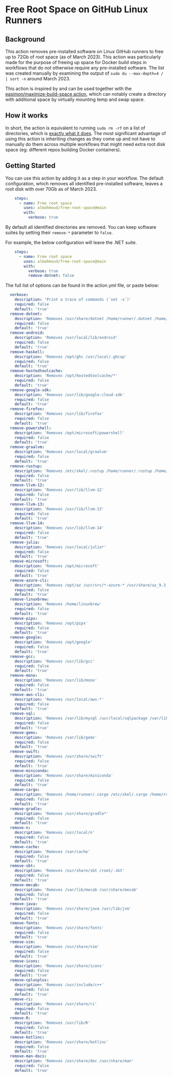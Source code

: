 # Free Root Space on GitHub Linux Runners

## Background
This action removes pre-installed software on Linux GitHub runners to free up to 72Gb of root space (as of March 2023). This action was particularly made for the purpose of freeing up space for Docker build steps in workflows that do not otherwise require any pre-installed software. The list was created manually by examining the output of `sudo du --max-depth=4 / | sort -n` around March 2023.

This action is inspired by and can be used together with the [easimon/maximize-build-space action](https://github.com/easimon/maximize-build-space), which can notably create a directory with additional space by virtually mounting temp and swap space.

## How it works
In short, the action is equivalent to running `sudo rm -rf` on a list of directories, which is [exactly what it does](https://github.com/almahmoud/free-root-space/blob/main/action.yml#L184). The most significant advantage of using this action is inheriting changes as they come up and not have to manually do them across multiple workflows that might need extra root disk space (eg: different repos building Docker containers).

## Getting Started
You can use this action by adding it as a step in your workflow. The default configuration, which removes all identified pre-installed software, leaves a root disk with over 70Gb as of March 2023.

```yaml
    steps:
      - name: Free root space
        uses: almahmoud/free-root-space@main
        with:
          verbose: true
```

By default all identified directories are removed. You can keep software suites by setting their `remove-*` parameter to `false`.

For example, the below configuration will leave the .NET suite.

```yaml
    steps:
      - name: Free root space
        uses: almahmoud/free-root-space@main
        with:
          verbose: true
          remove-dotnet: false
```

The full list of options can be found in the action.yml file, or paste below:

```yaml
  verbose:
    description: 'Print a trace of commands (`set -x`)'
    required: false
    default: 'true'
  remove-dotnet:
    description: 'Removes /usr/share/dotnet /home/runner/.dotnet /home/runneradmin/.dotnet /etc/skel/.dotnet'
    required: false
    default: 'true'
  remove-android:
    description: 'Removes /usr/local/lib/android'
    required: false
    default: 'true'
  remove-haskell:
    description: 'Removes /opt/ghc /usr/local/.ghcup'
    required: false
    default: 'true'
  remove-hostedtoolcache:
    description: 'Removes /opt/hostedtoolcache/*'
    required: false
    default: 'true'
  remove-google-sdk:
    description: 'Removes /usr/lib/google-cloud-sdk'
    required: false
    default: 'true'
  remove-firefox:
    description: 'Removes /usr/lib/firefox'
    required: false
    default: 'true'
  remove-powershell:
    description: 'Removes /opt/microsoft/powershell'
    required: false
    default: 'true'
  remove-graalvm:
    description: 'Removes /usr/local/graalvm'
    required: false
    default: 'true'
  remove-rustup:
    description: 'Removes /etc/skel/.rustup /home/runner/.rustup /home/runneradmin/.rustup'
    required: false
    default: 'true'
  remove-llvm-12:
    description: 'Removes /usr/lib/llvm-12'
    required: false
    default: 'true'
  remove-llvm-13:
    description: 'Removes /usr/lib/llvm-13'
    required: false
    default: 'true'
  remove-llvm-14:
    description: 'Removes /usr/lib/llvm-14'
    required: false
    default: 'true'
  remove-julia:
    description: 'Removes /usr/local/julia*'
    required: false
    default: 'true'
  remove-microsoft:
    description: 'Removes /opt/microsoft'
    required: false
    default: 'true'
  remove-azure-cli:
    description: 'Removes /opt/az /usr/src/*-azure-* /usr/share/az_9.3.0'
    required: false
    default: 'true'
  remove-linuxbrew:
    description: 'Removes /home/linuxbrew'
    required: false
    default: 'true'
  remove-pipx:
    description: 'Removes /opt/pipx'
    required: false
    default: 'true'
  remove-google:
    description: 'Removes /opt/google'
    required: false
    default: 'true'
  remove-gcc:
    description: 'Removes /usr/lib/gcc'
    required: false
    default: 'true'
  remove-mono:
    description: 'Removes /usr/lib/mono'
    required: false
    default: 'true'
  remove-aws-cli:
    description: 'Removes /usr/local/aws-*'
    required: false
    default: 'true'
  remove-sql:
    description: 'Removes /var/lib/mysql /usr/local/sqlpackage /var/lib/postgresql /usr/lib/postgresql'
    required: false
    default: 'true'
  remove-gems:
    description: 'Removes /var/lib/gems'
    required: false
    default: 'true'
  remove-swift:
    description: 'Removes /usr/share/swift'
    required: false
    default: 'true'
  remove-miniconda:
    description: 'Removes /usr/share/miniconda'
    required: false
    default: 'true'
  remove-cargo:
    description: 'Removes /home/runner/.cargo /etc/skel/.cargo /home/runneradmin/.cargo'
    required: false
    default: 'true'
  remove-gradle:
    description: 'Removes /usr/share/gradle*'
    required: false
    default: 'true'
  remove-n:
    description: 'Removes /usr/local/n'
    required: false
    default: 'true'
  remove-cache:
    description: 'Removes /var/cache'
    required: false
    default: 'true'
  remove-sbt:
    description: 'Removes /usr/share/sbt /root/.sbt'
    required: false
    default: 'true'
  remove-mecab:
    description: 'Removes /var/lib/mecab /usr/share/mecab'
    required: false
    default: 'true'
  remove-java:
    description: 'Removes /usr/share/java /usr/lib/jvm'
    required: false
    default: 'true'
  remove-fonts:
    description: 'Removes /usr/share/fonts'
    required: false
    default: 'true'
  remove-vim:
    description: 'Removes /usr/share/vim'
    required: false
    default: 'true'
  remove-icons:
    description: 'Removes /usr/share/icons'
    required: false
    default: 'true'
  remove-cplusplus:
    description: 'Removes /usr/include/c++'
    required: false
    default: 'true'
  remove-ri:
    description: 'Removes /usr/share/ri'
    required: false
    default: 'true'
  remove-R:
    description: 'Removes /usr/lib/R'
    required: false
    default: 'true'
  remove-kotlinc:
    description: 'Removes /usr/share/kotlinc'
    required: false
    default: 'true'
  remove-man-docs:
    description: 'Removes /usr/share/doc /usr/share/man'
    required: false
    default: 'true'
```
